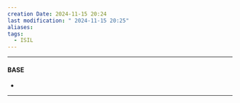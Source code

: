 ```yaml
---
creation Date: 2024-11-15 20:24
last modification: " 2024-11-15 20:25"
aliases: 
tags:
  - ISIL
---
```

___
#### BASE
- 
___

